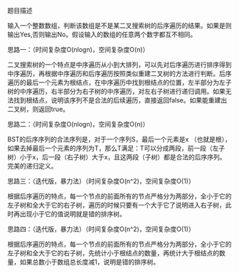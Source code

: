 题目描述

输入一个整数数组，判断该数组是不是某二叉搜索树的后序遍历的结果。如果是则输出Yes,否则输出No。假设输入的数组的任意两个数字都互不相同。

思路一：（时间复杂度O(nlogn)，空间复杂度O(n)）

二叉搜索树的一个特点是中序遍历从小到大排列，可以先对后序遍历进行排序得到中序遍历，再根据中序遍历和后序遍历按照类似重建二叉树的方法进行判断。后序遍历的最后一个元素为根结点，在中序遍历中找到根结点的位置，左半部分为左子树的中序遍历，右半部分为右子树的中序遍历，对左右子树进行递归调用。如果无法找到根结点，说明该序列不是合法的后续遍历，直接返回false。如果能重建出二叉树，则返回true。

思路二：（时间复杂度O(nlogn)，空间复杂度O(n)）

BST的后序序列的合法序列是，对于一个序列S，最后一个元素是x （也就是根），如果去掉最后一个元素的序列为T，那么T满足：T可以分成两段，前一段（左子树）小于x，后一段（右子树）大于x，且这两段（子树）都是合法的后序序列。完美的递归定义。

思路三：（迭代版，暴力法）（时间复杂度O(n^2)，空间复杂度O(1)）

根据后序遍历的特点，每一个节点的前面所有的节点严格分为两部分，全小于它的左子树和全大于它的右子树，遍历的时候只要有一个大于它了说明进入右子树，此时再出现小于它的值说明就是错的排序树。

思路四：（迭代版，暴力法）（时间复杂度O(n^2)，空间复杂度O(1)）

根据后序遍历的特点，每一个节点的前面所有的节点严格分为两部分，全小于它的左子树和全大于它的右子树，先统计小于根结点的数量，再统计大于根结点的数量，如果总数小于数组总长度减1，说明是错的排序树。
